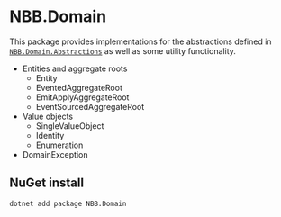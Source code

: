 # NBB.Domain

This package provides implementations for the abstractions defined in [`NBB.Domain.Abstractions`](../NBB.Domain.Abstractions#readme) as well as some utility functionality.

* Entities and aggregate roots
    * Entity
    * EventedAggregateRoot
    * EmitApplyAggregateRoot
    * EventSourcedAggregateRoot
* Value objects
    * SingleValueObject
    * Identity
    * Enumeration
* DomainException 

## NuGet install
```
dotnet add package NBB.Domain
```



